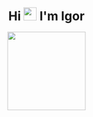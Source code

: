 <h1 align="center">Hi <img src="https://raw.githubusercontent.com/MartinHeinz/MartinHeinz/master/wave.gif" width="30px"> I'm Igor</h1>

<div align="center">
 <a href="https://github.com/igorsuzuki99">
  <img height="180em" src="https://github-readme-stats.vercel.app/api?username=igorsuzuki99&show_icons=true&theme=highcontrast&include_all_commits=true&count_private=true"/>
</div>

